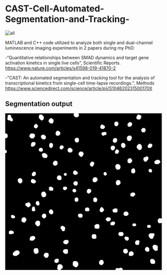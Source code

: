 # CAST-Cell-Automated-Segmentation-and-Tracking-
![all](https://user-images.githubusercontent.com/13536091/74332724-afe9f500-4d96-11ea-8b69-44f8ff38bc3c.gif)


MATLAB and C++ code utilized to analyze both single and dual-channel luminescence imaging experiments in 2 papers during my PhD:

-“Quantitative relationships between SMAD dynamics and target gene activation kinetics in single live cells”, Scientific Reports.
https://www.nature.com/articles/s41598-019-41870-2

-"CAST: An automated segmentation and tracking tool for the analysis of transcriptional kinetics from single-cell time-lapse recordings.", Methods
https://www.sciencedirect.com/science/article/pii/S104620231500170X





## Segmentation output
![segmentation](https://github.com/otidin/CAST-Cell-Automated-Segmentation-and-Tracking-/blob/master/10.png)



